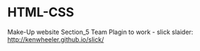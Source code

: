 # HTML-CSS
Make-Up website
Section_5 Team 
Plagin to work - slick slaider:
http://kenwheeler.github.io/slick/
